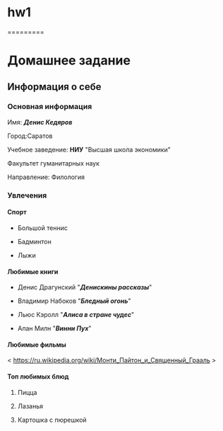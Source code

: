 # hw1
=========

Домашнее задание 
================
Информация о себе
------------------

### Основная информация
Имя: ***Денис Кедяров***

Город:Саратов

Учебное заведение: **НИУ** "Высшая школа экономики"

Факультет гуманитарных наук

Направление: Филология

### Увлечения

#### Спорт

* Большой теннис

* Бадминтон

* Лыжи

#### Любимые книги

* Денис Драгунский "***Денискины рассказы***" 

* Владимир Набоков "***Бледный огонь***"

* Льюс Кэролл "***Алиса в стране чудес***"

* Алан Милн "***Винни Пух***"

#### Любимые фильмы

< https://ru.wikipedia.org/wiki/Монти_Пайтон_и_Священный_Грааль >

#### Топ любимых блюд

1. Пицца 

2. Лазанья

3. Картошка с пюрешкой 
